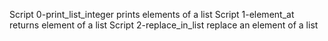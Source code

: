 Script 0-print_list_integer prints elements of a list
Script 1-element_at returns element of a list
Script 2-replace_in_list replace an element of a list

